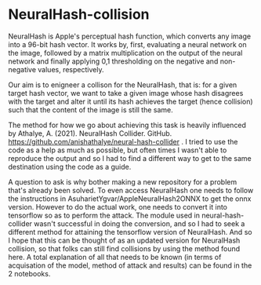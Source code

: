# NeuralHash-collision

NeuralHash is Apple's perceptual hash function, which converts any image into a 96-bit hash vector. It works by, first, evaluating a neural network on the image, followed by a matrix multiplication on the output of the neural network and finally applying 0,1 thresholding on the negative and non-negative values, respectively. 

Our aim is to enigneer a collison for the NeuralHash, that is: for a given target hash vector, we want to take a given image whose hash disagrees with the target and alter it until its hash achieves the target (hence collision) such that the content of the image is still the same.

The method for how we go about achieving this task is heavily influenced by Athalye, A. (2021). NeuralHash Collider. GitHub. https://github.com/anishathalye/neural-hash-collider . 
I tried to use the code as a help as much as possible, but often times I wasn't able to reproduce the output and so I had to find a different way to get to the same destination using the code as a guide.  

A question to ask is why bother making a new repository for a problem that's already been solved. To even access NeuralHash one needs to follow the instructions in  AsuharietYgvar/AppleNeuralHash2ONNX to get the onnx version. However to do the actual work, one needs to convert it into tensorflow so as to perform the attack. The module used in neural-hash-collider wasn't successful in doing the conversion, and so I had to seek a different method for attaining the tensorflow version of NeuralHash. And so I hope that this can be thought of as an updated version for NeuralHash collision, so that folks can still find collisions by using the method found here. A total explanation of all that needs to be known (in terms of acquisation of the model, method of attack and results) can be found in the 2 notebooks.